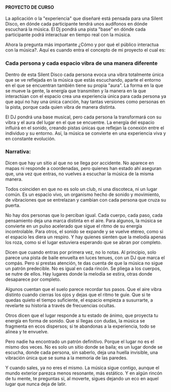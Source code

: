 #### PROYECTO DE CURSO

La aplicación o la "experiencia" que diseñaré está pensada para una Silent Disco, en dónde cada participante tendrá unos audífonos en dónde escuchará la música. El Dj pondrá una pista "base" en dónde cada participante podrá interactuar en tiempo real con la música.

Ahora la pregunta más importante ¿Cómo y por qué el público interactua con la música?. Aquí es cuando entra el concepto de mi proyecto el cual es:

### **Cada persona y cada espacio vibra de una manera diferente** 

Dentro de esta Silent Disco cada persona evoca una vibra totalmente única que se ve reflejada en la música que estás escuchando, aparte el entorno en el que se encuentran también tiene su propia "aura". La forma en la que se mueve la gente, la energía que transmiten y la manera en la que interactúan con el espacio crea una experiencia única para cada persona ya que aquí no hay una única canción, hay tantas versiones como personas en la pista, porque cada quien vibra de manera distinta.

El DJ pondrá una base musical, pero cada persona la transformará con su vibra y el aura del lugar en el que se encuentre. La energía del espacio influirá en el sonido, creando pistas únicas que reflejan la conexión entre el individuo y su entorno. Así, la música se convierte en una experiencia viva y en constante evolución.

### Narrativa:

Dicen que hay un sitio al que no se llega por accidente. No aparece en mapas ni responde a coordenadas, pero quienes han estado ahí aseguran que, una vez que entras, no vuelves a escuchar la música de la misma manera.

Todos coinciden en que no es solo un club, ni una discoteca, ni un lugar común. Es un espacio vivo, un organismo hecho de sonido y movimiento, de vibraciones que se entrelazan y cambian con cada persona que cruza su puerta.

No hay dos personas que lo perciban igual. Cada cuerpo, cada paso, cada pensamiento deja una marca distinta en el aire. Para algunos, la música se convierte en un pulso acelerado que sigue el ritmo de su energía incontrolable. Para otros, el sonido se expande y se vuelve etéreo, como si el espacio les diera un respiro. Y hay quienes sienten que la melodía apenas los roza, como si el lugar estuviera esperando que se abran por completo.

Dicen que cuando entras por primera vez, no lo notas. Al principio, solo parece una pista de baile envuelta en luces tenues, con un DJ que marca el compás. Pero si prestas atención, te das cuenta de que la música no sigue un patrón predecible. No es igual en cada rincón. Se pliega a los cuerpos, se nutre de ellos. Hay lugares donde la melodía se estira, otras donde desaparece por completo.

Algunos cuentan que el suelo parece recordar tus pasos. Que el aire vibra distinto cuando cierras los ojos y dejas que el ritmo te guíe. Que si te quedas quieto el tiempo suficiente, el espacio empieza a susurrarte, a revelarte su historia a través de frecuencias ocultas.

Otros dicen que el lugar responde a tu estado de ánimo, que proyecta tu energía en forma de sonido. Que si llegas con dudas, la música se fragmenta en ecos dispersos; si te abandonas a la experiencia, todo se alinea y te envuelve.

Pero nadie ha encontrado un patrón definitivo. Porque el lugar no es el mismo dos veces. No es solo un sitio donde se baila; es un lugar donde se escucha, donde cada persona, sin saberlo, deja una huella invisible, una vibración única que se suma a la memoria de las paredes.

Y cuando sales, ya no eres el mismo. La música sigue contigo, aunque el mundo exterior parezca menos resonante, más estático. Y en algún rincón de tu mente, te preguntas si, al moverte, sigues dejando un eco en aquel lugar que nunca deja de latir.










